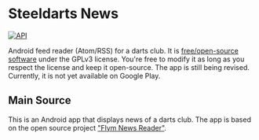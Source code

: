 Steeldarts News
==================

[![API](https://img.shields.io/badge/API-21%2B-blue.svg?style=flat)](https://android-arsenal.com/api?level=21)

Android feed reader (Atom/RSS) for a darts club.
It is [free/open-source software](https://www.gnu.org/philosophy/free-sw.html) under the GPLv3 license. You're free to modify it as long as you respect the license and keep it open-source.
The app is still being revised. Currently, it is not yet available on Google Play. 

## Main Source

This is an Android app that displays news of a darts club. The app is based on the open source project ["Flym News Reader"](https://github.com/FredJul/Flym). 


